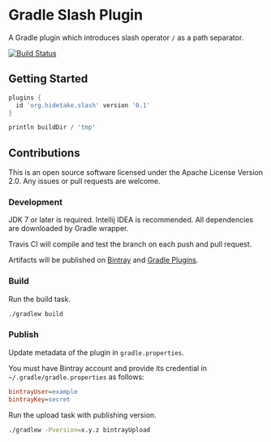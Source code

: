 Gradle Slash Plugin
===================

A Gradle plugin which introduces slash operator `/` as a path separator.

[![Build Status](https://travis-ci.org/int128/gradle-slash.png)](https://travis-ci.org/int128/gradle-slash)



Getting Started
---------------

```groovy
plugins {
  id 'org.hidetake.slash' version '0.1'
}

println buildDir / 'tmp'
```


Contributions
-------------

This is an open source software licensed under the Apache License Version 2.0.
Any issues or pull requests are welcome.

### Development

JDK 7 or later is required.
Intellij IDEA is recommended.
All dependencies are downloaded by Gradle wrapper.

Travis CI will compile and test the branch on each push and pull request.

Artifacts will be published on [Bintray](https://bintray.com) and [Gradle Plugins](http://plugins.gradle.org).

### Build

Run the build task.

```sh
./gradlew build
```

### Publish

Update metadata of the plugin in `gradle.properties`.

You must have Bintray account and provide its credential in `~/.gradle/gradle.properties` as follows:

```ini
bintrayUser=example
bintrayKey=secret
```

Run the upload task with publishing version.

```sh
./gradlew -Pversion=x.y.z bintrayUpload
```

